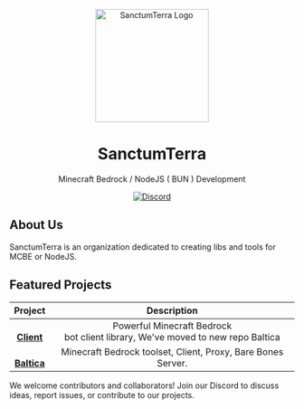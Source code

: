 <p align="center">
  <img src="https://avatars.githubusercontent.com/u/163292251?s=200&v=4" alt="SanctumTerra Logo" width="200" height="200">
</p>

<h1 align="center">SanctumTerra</h1>

<p align="center">
  Minecraft Bedrock / NodeJS ( BUN )  Development
</p>

<p align="center">
  <a href="https://discord.gg/tBpMb6Hv7S">
    <img src="https://img.shields.io/static/v1.svg?label=Discord&message=Join&color=blue&logo=discord&style=for-the-badge" alt="Discord">
  </a>
</p>

## About Us

SanctumTerra is an organization dedicated to creating libs and tools for MCBE or NodeJS.

## Featured Projects

<div align="center">

| Project | Description |
|:-------:|:-----------:|
|[<br>**Client**](https://github.com/SanctumTerra/Client) | Powerful Minecraft Bedrock<br>bot client library, We've moved to new repo Baltica|
|[<br>**Baltica**](https://github.com/SanctumTerra/Baltica) | Minecraft Bedrock toolset, Client, Proxy, Bare Bones Server. |
</div>

We welcome contributors and collaborators! Join our Discord to discuss ideas, report issues, or contribute to our projects.
